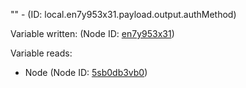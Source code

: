 "" - (ID: local.en7y953x31.payload.output.authMethod)

Variable written:
 (Node ID: [en7y953x31](../nodes/en7y953x31.md))

Variable reads:
* Node (Node ID: [5sb0db3vb0](../nodes/5sb0db3vb0.md))
